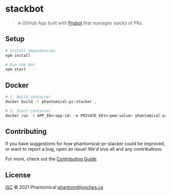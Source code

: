 # stackbot

> A GitHub App built with [Probot](https://github.com/probot/probot) that manages stacks of PRs.

## Setup

```sh
# Install dependencies
npm install

# Run the bot
npm start
```

## Docker

```sh
# 1. Build container
docker build -t phantomical-pr-stacker .

# 2. Start container
docker run -e APP_ID=<app-id> -e PRIVATE_KEY=<pem-value> phantomical-pr-stacker
```

## Contributing

If you have suggestions for how phantomical-pr-stacker could be improved, or want to report a bug, open an issue! We'd love all and any contributions.

For more, check out the [Contributing Guide](CONTRIBUTING.md).

## License

[ISC](LICENSE) © 2021 Phantomical <phantom@lynches.ca>
